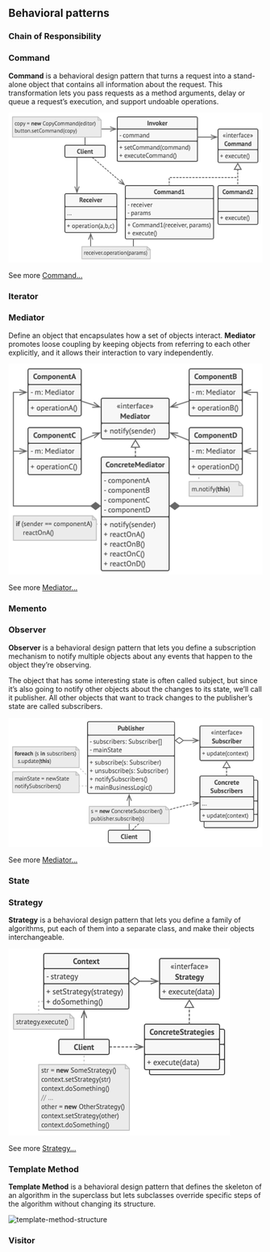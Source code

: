## Behavioral patterns

### Chain of Responsibility
### Command
**Command** is a behavioral design pattern that turns a request into a stand-alone object that contains all information about the request. This transformation lets you pass requests as a method arguments, delay or queue a request’s execution, and support undoable operations.

![command-structure](assets/behavioral/command-structure.png)

See more [Command...](behavioral/command.md)

### Iterator
### Mediator
Define an object that encapsulates how a set of objects interact.
**Mediator** promotes loose coupling by keeping objects from referring to each other explicitly,
and it allows their interaction to vary independently.

![mediaor-structure](../docs/assets/behavioral/mediator-structure.png)

See more [Mediator...](behavioral/mediator.md)

### Memento
### Observer
**Observer** is a behavioral design pattern that lets you define a subscription mechanism to notify multiple objects about any events that happen to the object they’re observing.

The object that has some interesting state is often called subject, but since it’s also going to notify other objects about the changes to its state, we’ll call it publisher. All other objects that want to track changes to the publisher’s state are called subscribers.

![observer-structure](assets/behavioral/observer-structure.png)

See more [Mediator...](behavioral/observer.md)
### State
### Strategy
**Strategy** is a behavioral design pattern that lets you define a family of algorithms, put each of them into a separate class, and make their objects interchangeable.

![strategy-structure](assets/behavioral/strategy-structure.png)

See more [Strategy...](behavioral/strategy.md)

### Template Method
**Template Method** is a behavioral design pattern that defines the skeleton of an algorithm in the superclass but lets subclasses override specific steps of the algorithm without changing its structure.

![template-method-structure](assets/behavioral/template-method-structure.png)

### Visitor